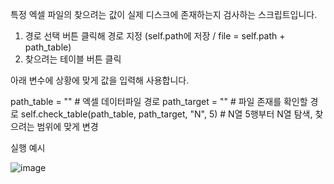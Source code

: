 특정 엑셀 파일의 찾으려는 값이 실제 디스크에 존재하는지 검사하는 스크립트입니다.

1. 경로 선택 버튼 클릭해 경로 지정 (self.path에 저장 / file = self.path + path_table)
2. 찾으려는 테이블 버튼 클릭

아래 변수에 상황에 맞게 값을 입력해 사용합니다.

path_table = ""  # 엑셀 데이터파일 경로
path_target = ""  # 파일 존재를 확인할 경로
self.check_table(path_table, path_target, "N", 5)   # N열 5행부터 N열 탐색, 찾으려는 범위에 맞게 변경

실행 예시

![image](https://github.com/Entournure/FileCheckXLS/assets/50042686/4add705f-eb18-4ac3-8877-4137a6d5b311)
